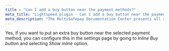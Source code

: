 ```yaml
---
title : "Can I add a buy button near the payment methods?"
meta_title: "Lightspeed plugin - Can I add a buy button near the payment methods? - MultiSafepay Docs"
meta_description: "The MultiSafepay Documentation Center presents all relevant information about our Plugins and API. You can also find support pages for Payment Methods, Tools and General Questions as well as the contact details of our Support and Integration Teams."
---
```


Yes, if you want to put an extra buy button near the selected payment method, you can configure this in the settings page by going to _Inline Buy button_ and selecting _Show inline_ option.